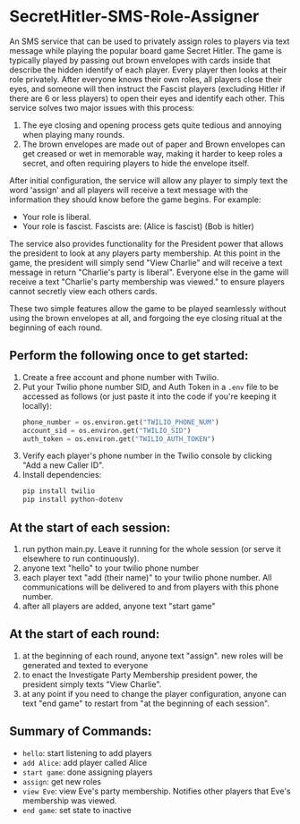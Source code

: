 # SecretHitler-SMS-Role-Assigner

An SMS service that can be used to privately assign roles to players via text message while playing the popular board game Secret Hitler. The game is typically played by passing out brown envelopes with cards inside that describe the hidden identify of each player. Every player then looks at their role privately. After everyone knows their own roles, all players close their eyes, and someone will then instruct the Fascist players (excluding Hitler if there are 6 or less players) to open their eyes and identify each other. This service solves two major issues with this process:
1. The eye closing and opening process gets quite tedious and annoying when playing many rounds.
2. The brown envelopes are made out of paper and Brown envelopes can get creased or wet in memorable way, making it harder to keep roles a secret, and often requiring players to hide the envelope itself.

After initial configuration, the service will allow any player to simply text the word 'assign' and all players will receive a text message with the information they should know before the game begins. For example:
- Your role is liberal.
- Your role is fascist. Fascists are: (Alice is fascist) (Bob is hitler)

The service also provides functionality for the President power that allows the president to look at any players party membership. At this point in the game, the president will simply send "View Charlie" and will receive a text message in return "Charlie's party is liberal". Everyone else in the game will receive a text "Charlie's party membership was viewed." to ensure players cannot secretly view each others cards.

These two simple features allow the game to be played seamlessly without using the brown envelopes at all, and forgoing the eye closing ritual at the beginning of each round.

## Perform the following once to get started:
1. Create a free account and phone number with Twilio.
2. Put your Twilio phone number SID, and Auth Token in a `.env` file to be accessed as follows (or just paste it into the code if you're keeping it locally):
    ```python
    phone_number = os.environ.get("TWILIO_PHONE_NUM")
    account_sid = os.environ.get("TWILIO_SID")
    auth_token = os.environ.get("TWILIO_AUTH_TOKEN")
    ```
3. Verify each player's phone number in the Twilio console by clicking "Add a new Caller ID".
4. Install dependencies:
    ```bash
    pip install twilio
    pip install python-dotenv
    ```

## At the start of each session:
1. run python main.py. Leave it running for the whole session (or serve it elsewhere to run continuously).
2. anyone text "hello" to your twilio phone number
3. each player text "add (their name)" to your twilio phone number. All communications will be delivered to and from players with this phone number.
4. after all players are added, anyone text "start game"
## At the start of each round:
1. at the beginning of each round, anyone text "assign". new roles will be generated and texted to everyone
2. to enact the Investigate Party Membership president power, the president simply texts "View Charlie".
3. at any point if you need to change the player configuration, anyone can text "end game" to restart from "at the beginning of each session".

## Summary of Commands:
- `hello`: start listening to add players
- `add Alice`: add player called Alice
- `start game`: done assigning players
- `assign`: get new roles
- `view Eve`: view Eve's party membership. Notifies other players that Eve's membership was viewed.
- `end game`: set state to inactive
